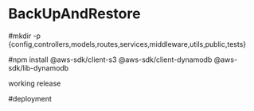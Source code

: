 # BackUpAndRestore
#mkdir -p {config,controllers,models,routes,services,middleware,utils,public,tests}


#npm install @aws-sdk/client-s3 @aws-sdk/client-dynamodb @aws-sdk/lib-dynamodb



working release


#deployment
